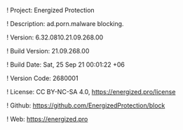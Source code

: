 ! Project: Energized Protection

! Description: ad.porn.malware blocking.

! Version: 6.32.0810.21.09.268.00

! Build Version: 21.09.268.00

! Build Date: Sat, 25 Sep 21 00:01:22 +06

! Version Code: 2680001

! License: CC BY-NC-SA 4.0, https://energized.pro/license

! Github: https://github.com/EnergizedProtection/block

! Web: https://energized.pro
